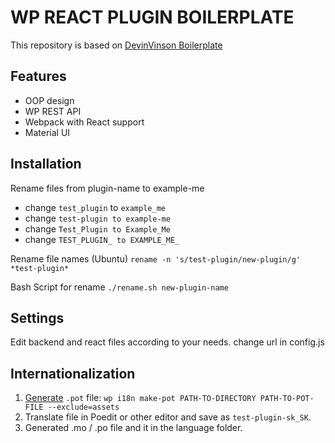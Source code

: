 # WP REACT PLUGIN BOILERPLATE
This repository is based on [DevinVinson Boilerplate](https://github.com/DevinVinson/WordPress-Plugin-Boilerplate)

## Features
- OOP design
- WP REST API
- Webpack with React support
- Material UI

## Installation
Rename files from plugin-name to example-me
- change `test_plugin` to `example_me`
- change `test-plugin to example-me`
- change `Test_Plugin to Example_Me`
- change `TEST_PLUGIN_ to EXAMPLE_ME_`

Rename file names (Ubuntu)
`rename -n 's/test-plugin/new-plugin/g' *test-plugin*`

Bash Script for rename
`./rename.sh new-plugin-name`

## Settings
Edit backend and react files according to your needs. 
change url in config.js

## Internationalization
1. [Generate](https://developer.wordpress.org/cli/commands/i18n/make-pot/) `.pot` file: `wp i18n make-pot PATH-TO-DIRECTORY PATH-TO-POT-FILE --exclude=assets`
2. Translate file in Poedit or other editor and save as `test-plugin-sk_SK`.
3. Generated .mo / .po file and it in the language folder. 

